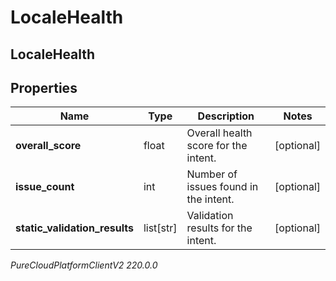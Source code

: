 # LocaleHealth

## LocaleHealth

## Properties

|Name | Type | Description | Notes|
|------------ | ------------- | ------------- | -------------|
| **overall_score** | float | Overall health score for the intent. | [optional] |
| **issue_count** | int | Number of issues found in the intent. | [optional] |
| **static_validation_results** | list[str] | Validation results for the intent. | [optional] |



_PureCloudPlatformClientV2 220.0.0_
